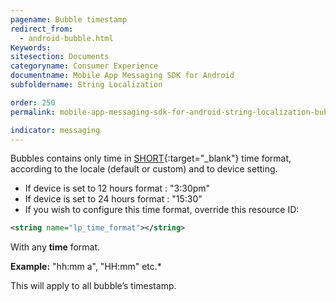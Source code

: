```yaml
---
pagename: Bubble timestamp
redirect_from:
  - android-bubble.html
Keywords:
sitesection: Documents
categoryname: Consumer Experience
documentname: Mobile App Messaging SDK for Android
subfoldername: String Localization

order: 250
permalink: mobile-app-messaging-sdk-for-android-string-localization-bubble-timestamp.html

indicator: messaging
---
```


Bubbles contains only time in [SHORT](https://developer.android.com/reference/java/text/DateFormat.html#SHORT){:target="_blank"} time format, according to the locale (default or custom) and to device setting.

- If device is set to 12 hours format : "3:30pm"
- If device is set to 24 hours format : "15:30"
- If you wish to configure this time format, override this resource ID:

```xml
<string name="lp_time_format"></string>
```

With any **time** format.

**Example:** "hh:mm a", "HH:mm" etc.*

This will apply to all bubble’s timestamp.
